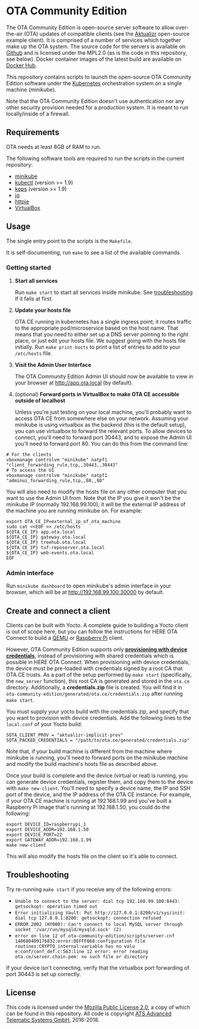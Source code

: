 # OTA Community Edition

The OTA Community Edition is open-source server software to allow
over-the-air (OTA) updates of compatible clients (see the
[Aktualizr](https://github.com/advancedtelematic/aktualizr)
open-source example client). It is comprised of a number of services
which together make up the OTA system. The source code for the servers
is available on [Github](https://github.com/advancedtelematic) and is
licensed under the MPL2.0 (as is the code in this repository, see
below). Docker container images of the latest build are available on
[Docker Hub](https://hub.docker.com/u/advancedtelematic).

This repository contains scripts to launch the open-source OTA
Community Edition software under the
[Kubernetes](https://kubernetes.io/) orchestration system on a single
machine (minikube).

Note that the OTA Community Edition doesn't use authentication nor any
other security provision needed for a production system. It is meant
to run locally/inside of a firewall.

## Requirements

OTA needs at least 8GB of RAM to run.

The following software tools are required to run the scripts in the
current repository:

* [minikube](https://github.com/kubernetes/minikube)
* [kubectl](https://kubernetes.io/docs/tasks/tools/install-kubectl/) (version >= 1.9)
* [kops](https://github.com/kubernetes/kops) (version >= 1.9)
* [jq](https://stedolan.github.io/jq/)
* [httpie](https://httpie.org/)
* [VirtualBox](https://www.virtualbox.org/)

## Usage

The single entry point to the scripts is the `Makefile`.

It is self-documenting, run `make` to see a list of the available commands.

### Getting started

1. **Start all services**

   Run `make start` to start all services inside minikube. See [troubleshooting](#troubleshooting) if it fails at first.

2. **Update your hosts file**

   OTA CE running in kubernetes has a single ingress point; it routes traffic to the appropriate pod/microservice based on the host name. That means that you need to either set up a DNS server pointing to the right place, or just edit your hosts file. We suggest going with the hosts file initially. Run `make print-hosts` to print a list of entries to add to your `/etc/hosts` file.

3. **Visit the Admin User Interface**

   The OTA Community Edition Admin UI should now be available to view in your browser at http://app.ota.local (by default).

4. (optional) **Forward ports in VirtualBox to make OTA CE accessible outside of localhost**

   Unless you're just testing on your local machine, you'll probably want to access OTA CE from somewhere else on your network. Assuming your minikube is using virtualbox as the backend (this is the default setup), you can use virtualbox to forward the relevant ports. To allow devices to connect, you'll need to forward port 30443, and to expose the Admin UI you'll need to forward port 80. You can do this from the command line:

```
# For the clients
vboxmanage controlvm "minikube" natpf1 "client_forwarding_rule,tcp,,30443,,30443"
# To access the UI
vboxmanage controlvm "minikube" natpf1 "adminui_forwarding_rule,tcp,,80,,80"
```

You will also need to modify the hosts file on any other computer that you want to use the Admin UI from. Note that the IP you give it won't be the minikube IP (normally 192.168.99.100); it will be the external IP address of the machine you are running minikube on. For example:

```
export OTA_CE_IP=external_ip_of_ota_machine
sudo cat <<EOF >> /etc/hosts
${OTA_CE_IP} app.ota.local
${OTA_CE_IP} gateway.ota.local
${OTA_CE_IP} treehub.ota.local
${OTA_CE_IP} tuf-reposerver.ota.local
${OTA_CE_IP} web-events.ota.local
EOF
```

### Admin interface

Run `minikube dashboard` to open minikube's admin interface in your browser, which will be at http://192.168.99.100:30000 by default.

## Create and connect a client

Clients can be built with Yocto. A complete guide to building a Yocto client is out of scope here, but you can follow the instructions for HERE OTA Connect to build a [QEMU](https://docs.atsgarage.com/quickstarts/qemuvirtualbox.html) or [Raspberry Pi](https://docs.atsgarage.com/quickstarts/raspberry-pi.html) client.

However, OTA Community Edition supports only [**provisioning with device credentials**](https://docs.ota.here.com/client-config/client-provisioning-methods.html), instead of provisioning with shared credentials which is possible in HERE OTA Connect. When provisioning with device credentials, the device must be pre-loaded with credentials signed by a root CA that OTA CE trusts. As a part of the setup performed by `make start` (specifically, the `new_server` function), this root CA is generated and stored in the `ota.ce` directory. Additionally, a **credentials.zip** file is created. You will find it in `ota-community-edition/generated/ota.ce/credentials.zip` after running `make start`.

You must supply your yocto build with the credentials.zip, and specify that you want to provision with device credentials. Add the following lines to the `local.conf` of your Yocto build:

    SOTA_CLIENT_PROV = "aktualizr-implicit-prov"
    SOTA_PACKED_CREDENTIALS = "/path/to/ota.ce/generated/credentials.zip"

Note that, if your build machine is different from the machine where minikube is running, you'll need to forward ports on the minikube machine and modify the build machine's hosts file as described above.

Once your build is complete and the device (virtual or real) is running, you can generate device credentials, register them, and copy them to the device with `make new-client`. You'll need to specify a device name, the IP and SSH port of the device, and the IP address of the OTA CE instance. For example, if your OTA CE machine is running at 192.168.1.99 and you've built a Raspberry Pi image that's running at 192.168.1.50, you could do the following:

```
export DEVICE_ID=raspberrypi_1
export DEVICE_ADDR=192.168.1.50
export DEVICE_PORT=22
export GATEWAY_ADDR=192.168.1.99
make new-client
```

This will also modify the hosts file on the client so it's able to connect.

## Troubleshooting

Try re-running `make start` if you receive any of the following errors:

* `Unable to connect to the server: dial tcp 192.168.99.100:8443: getsockopt: operation timed out`
* `Error initializing Vault: Put http://127.0.0.1:8200/v1/sys/init: dial tcp 127.0.0.1:8200: getsockopt: connection refused`
* `ERROR 2002 (HY000): Can't connect to local MySQL server through socket '/var/run/mysqld/mysqld.sock' (2)`
* `error on line 12 of ota-community-edition/scripts/server.cnf
140680409176832:error:0EFFF068:configuration file routines:CRYPTO_internal:variable has no valu
e:conf/conf_def.c:563:line 12
error: error reading ota.ce/server.chain.pem: no such file or directory`

If your device isn't connecting, verify that the virtualbox port forwarding of port 30443 is set up correctly.

## License

This code is licensed under the [Mozilla Public License 2.0](LICENSE), a copy of which can be found in this repository. All code is copyright [ATS Advanced Telematic Systems GmbH](https://www.advancedtelematic.com), 2016-2018.
